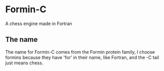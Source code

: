 # Formin-C
A chess engine made in Fortran

## The name
The name for Formin-C comes from the Formin protein family, I choose formins because they have 'for' in their name, like Fortran, and the -C tail just means chess.
